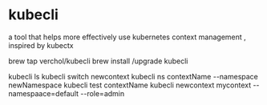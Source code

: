 # kubecli

a tool that helps more effectively use kubernetes context management , inspired by kubectx 

brew tap verchol/kubecli
brew install /upgrade kubecli

kubecli ls 
kubecli switch newcontext
kubecli ns contextName --namespace newNamespace
kubecli test contextName
kubecli newcontext mycontext --namespaace=default --role=admin

